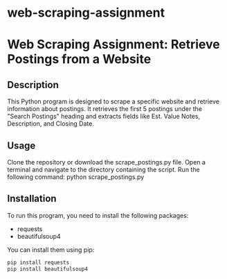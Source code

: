 # web-scraping-assignment

# Web Scraping Assignment: Retrieve Postings from a Website

## Description
This Python program is designed to scrape a specific website and retrieve information about postings. It retrieves the first 5 postings under the "Search Postings" heading and extracts fields like Est. Value Notes, Description, and Closing Date.

## Usage
Clone the repository or download the scrape_postings.py file.
Open a terminal and navigate to the directory containing the script.
Run the following command:
  python scrape_postings.py


## Installation
To run this program, you need to install the following packages:
- requests
- beautifulsoup4

You can install them using pip:

```bash
pip install requests
pip install beautifulsoup4

